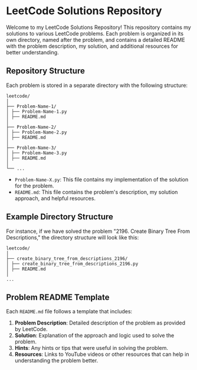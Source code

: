 # LeetCode Solutions Repository

Welcome to my LeetCode Solutions Repository! This repository contains my solutions to various LeetCode problems. Each problem is organized in its own directory, named after the problem, and contains a detailed README with the problem description, my solution, and additional resources for better understanding.

## Repository Structure

Each problem is stored in a separate directory with the following structure:

```
leetcode/
│
├── Problem-Name-1/
│ ├── Problem-Name-1.py
│ ├── README.md
│
├── Problem-Name-2/
│ ├── Problem-Name-2.py
│ ├── README.md
│
├── Problem-Name-3/
│ ├── Problem-Name-3.py
│ ├── README.md
│
└── ...
```


- `Problem-Name-X.py`: This file contains my implementation of the solution for the problem.
- `README.md`: This file contains the problem's description, my solution approach, and helpful resources.

## Example Directory Structure

For instance, if we have solved the problem "2196. Create Binary Tree From Descriptions," the directory structure will look like this:

```
leetcode/
│
├── create_binary_tree_from_descriptions_2196/
│ ├── create_binary_tree_from_descriptions_2196.py
│ ├── README.md
│
...
```

## Problem README Template

Each `README.md` file follows a template that includes:

1. **Problem Description**: Detailed description of the problem as provided by LeetCode.
2. **Solution**: Explanation of the approach and logic used to solve the problem.
3. **Hints**: Any hints or tips that were useful in solving the problem.
4. **Resources**: Links to YouTube videos or other resources that can help in understanding the problem better.
